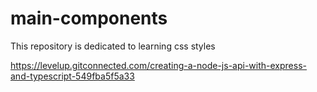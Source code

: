# main-components
This repository is dedicated to learning css styles

https://levelup.gitconnected.com/creating-a-node-js-api-with-express-and-typescript-549fba5f5a33
